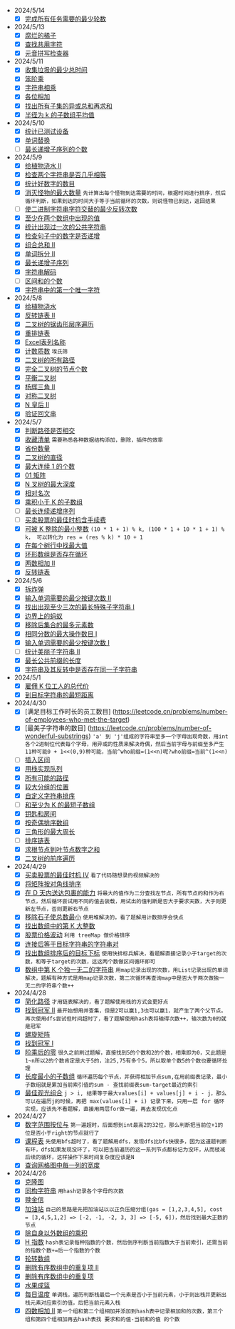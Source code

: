 - 2024/5/14
  - [x] [完成所有任务需要的最少轮数](https://leetcode.cn/problems/minimum-rounds-to-complete-all-tasks) 

- 2024/5/13
  - [x] [腐烂的橘子](https://leetcode.cn/problems/rotting-oranges)
  - [x] [查找共用字符](https://leetcode.cn/problems/find-common-characters)
  - [x] [元音拼写检查器](https://leetcode.cn/problems/vowel-spellchecker)

- 2024/5/11
  - [x] [收集垃圾的最少总时间](https://leetcode.cn/problems/minimum-amount-of-time-to-collect-garbage)
  - [x] [笨阶乘](https://leetcode.cn/problems/clumsy-factorial)
  - [x] [字符串相乘](https://leetcode.cn/problems/multiply-strings)
  - [x] [各位相加](https://leetcode.cn/problems/add-digits)
  - [x] [找出所有子集的异或总和再求和](https://leetcode.cn/problems/sum-of-all-subset-xor-totals)
  - [x] [半径为 k 的子数组平均值](https://leetcode.cn/problems/k-radius-subarray-averages)

- 2024/5/10
  - [x] [统计已测试设备](https://leetcode.cn/problems/count-tested-devices-after-test-operations)
  - [x] [单词替换](https://leetcode.cn/problems/replace-words)
  - [ ] [最长递增子序列的个数](https://leetcode.cn/problems/number-of-longest-increasing-subsequence)

- 2024/5/9
  - [x] [给植物浇水 II](https://leetcode.cn/problems/watering-plants-ii)
  - [x] [检查两个字符串是否几乎相等](https://leetcode.cn/problems/check-whether-two-strings-are-almost-equivalent)
  - [x] [统计好数字的数目](https://leetcode.cn/problems/count-good-numbers)
  - [x] [消灭怪物的最大数量](https://leetcode.cn/problems/count-good-numbers)
    `先计算出每个怪物到达需要的时间，根据时间进行排序，然后循环判断，如果到达的时间大于等于当前循环的次数，则说怪物已到达，返回结果`
  - [ ] [使二进制字符串字符交替的最少反转次数](https://leetcode.cn/problems/minimum-number-of-flips-to-make-the-binary-string-alternating)
  - [x] [至少在两个数组中出现的值](https://leetcode.cn/problems/two-out-of-three)
  - [x] [统计出现过一次的公共字符串](https://leetcode.cn/problems/count-common-words-with-one-occurrence)
  - [x] [检查句子中的数字是否递增](https://leetcode.cn/problems/check-if-numbers-are-ascending-in-a-sentence)
  - [x] [组合总和 II](https://leetcode.cn/problems/combination-sum-ii)
  - [x] [单词拆分 II](https://leetcode.cn/problems/word-break-ii)
  - [x] [最长递增子序列](https://leetcode.cn/problems/longest-increasing-subsequence)
  - [x] [字符串解码](https://leetcode.cn/problems/decode-string)
  - [ ] [区间和的个数](https://leetcode.cn/problems/count-of-range-sum)
  - [x] [字符串中的第一个唯一字符](https://leetcode.cn/problems/first-unique-character-in-a-string)

- 2024/5/8
  - [x] [给植物浇水](https://leetcode.cn/problems/watering-plants)
  - [x] [反转链表 II](https://leetcode.cn/problems/reverse-linked-list-ii)
  - [x] [二叉树的锯齿形层序遍历](https://leetcode.cn/problems/binary-tree-zigzag-level-order-traversal)
  - [x] [重排链表](https://leetcode.cn/problems/reorder-list)
  - [x] [Excel表列名称](https://leetcode.cn/problems/excel-sheet-column-title)
  - [x] [计数质数](https://leetcode.cn/problems/count-primes)
    `埃氏筛`
  - [x] [二叉树的所有路径](https://leetcode.cn/problems/binary-tree-paths)
  - [x] [完全二叉树的节点个数](https://leetcode.cn/problems/count-complete-tree-nodes)
  - [x] [平衡二叉树](https://leetcode.cn/problems/balanced-binary-tree)
  - [x] [杨辉三角 II](https://leetcode.cn/problems/pascals-triangle-ii)
  - [x] [对称二叉树](https://leetcode.cn/problems/symmetric-tree)
  - [x] [N 皇后 II](https://leetcode.cn/problems/n-queens-ii)
  - [x] [验证回文串](https://leetcode.cn/problems/valid-palindrome)

- 2024/5/7
  - [x] [判断路径是否相交](https://leetcode.cn/problems/path-crossing)
  - [x] [收藏清单](https://leetcode.cn/problems/people-whose-list-of-favorite-companies-is-not-a-subset-of-another-list)
    `需要熟悉各种数据结构添加，删除，插件的效率`
  - [x] [省份数量](https://leetcode.cn/problems/number-of-provinces)
  - [x] [二叉树的直径](https://leetcode.cn/problems/diameter-of-binary-tree)
  - [x] [最大连续 1 的个数](https://leetcode.cn/problems/max-consecutive-ones)
  - [x] [01 矩阵](https://leetcode.cn/problems/01-matrix)
  - [x] [N 叉树的最大深度](https://leetcode.cn/problems/maximum-depth-of-n-ary-tree)
  - [x] [相对名次](https://leetcode.cn/problems/relative-ranks)
  - [x] [乘积小于 K 的子数组](https://leetcode.cn/problems/subarray-product-less-than-k)
  - [ ] [最长连续递增序列](https://leetcode.cn/problems/longest-increasing-subsequence)
  - [ ] [买卖股票的最佳时机含手续费](https://leetcode.cn/problems/best-time-to-buy-and-sell-stock-with-transaction-fee)
  - [x] [可被 K 整除的最小整数](https://leetcode.cn/problems/smallest-integer-divisible-by-k)
    `(10 * 1 + 1) % k, (100 * 1 + 10 * 1 + 1) % k， 可以转化为 res = (res % k) * 10 + 1`
  - [x] [在每个树行中找最大值](https://leetcode.cn/problems/find-largest-value-in-each-tree-row)
  - [x] [环形数组是否存在循环](https://leetcode.cn/problems/circular-array-loop)
  - [x] [两数相加 II](https://leetcode.cn/problems/add-two-numbers-ii)
  - [x] [反转链表](https://leetcode.cn/problems/reverse-linked-list)

- 2024/5/6
  - [x] [拆炸弹](https://leetcode.cn/problems/defuse-the-bomb)
  - [x] [输入单词需要的最少按键次数 II](https://leetcode.cn/problems/minimum-number-of-pushes-to-type-word-ii)
  - [x] [找出出现至少三次的最长特殊子字符串 I](https://leetcode.cn/problems/find-longest-special-substring-that-occurs-thrice-i)
  - [x] [边界上的蚂蚁](https://leetcode.cn/problems/ant-on-the-boundary)
  - [x] [移除后集合的最多元素数](https://leetcode.cn/problems/maximum-size-of-a-set-after-removals)
  - [x] [相同分数的最大操作数目 I](https://leetcode.cn/problems/maximum-number-of-operations-with-the-same-score-i)
  - [x] [输入单词需要的最少按键次数 I](https://leetcode.cn/problems/minimum-number-of-pushes-to-type-word-i)
  - [ ] [统计美丽子字符串 II](https://leetcode.cn/problems/count-beautiful-substrings-ii)
  - [x] [最长公共前缀的长度](https://leetcode.cn/problems/find-the-length-of-the-longest-common-prefix)
  - [x] [字符串及其反转中是否存在同一子字符串](https://leetcode.cn/problems/existence-of-a-substring-in-a-string-and-its-reverse)

- 2024/5/1
  - [x] [雇佣 K 位工人的总代价](https://leetcode.cn/problems/total-cost-to-hire-k-workers)
  - [x] [到目标字符串的最短距离](https://leetcode.cn/problems/shortest-distance-to-target-string-in-a-circular-array)

- 2024/4/30
    - [x] [满足目标工作时长的员工数目] (https://leetcode.cn/problems/number-of-employees-who-met-the-target)
    - [x] [最美子字符串的数目] (https://leetcode.cn/problems/number-of-wonderful-substrings)
      `'a' 到 'j'组成的字符串至多一个字母出现奇数，用int各个2进制位代表每个字母，用异或的性质来解决奇偶，然后当前字母与前缀至多产生11种可能0 + 1<<(0,9)种可能，当前^who前缀=(1<<n)呢?who前缀=当前^(1<<n)`
    - [ ] [插入区间](https://leetcode.cn/problems/insert-interval)
    - [x] [用栈实现队列](https://leetcode.cn/problems/implement-queue-using-stacks)
    - [x] [所有可能的路径](https://leetcode.cn/problems/all-paths-from-source-to-target)
    - [x] [较大分组的位置](https://leetcode.cn/problems/positions-of-large-groups)
    - [x] [自定义字符串排序](https://leetcode.cn/problems/custom-sort-string)
    - [ ] [和至少为 K 的最短子数组](https://leetcode.cn/problems/shortest-subarray-with-sum-at-least-k)
    - [x] [钥匙和房间](https://leetcode.cn/problems/keys-and-rooms)
    - [x] [按奇偶排序数组](https://leetcode.cn/problems/sort-array-by-parity)
    - [x] [三角形的最大周长](https://leetcode.cn/problems/largest-perimeter-triangle)
    - [ ] [排序链表](https://leetcode.cn/problems/sort-list)
    - [x] [求根节点到叶节点数字之和](https://leetcode.cn/problems/sum-root-to-leaf-numbers)
    - [x] [二叉树的前序遍历](https://leetcode.cn/problems/binary-tree-preorder-traversal)

- 2024/4/29
    - [x] [买卖股票的最佳时机 IV](https://leetcode.cn/problems/best-time-to-buy-and-sell-stock-iv)
      `看了代码随想录的视频解决的`
    - [x] [将矩阵按对角线排序](https://leetcode.cn/problems/sort-the-matrix-diagonally)
    - [x] [在 D 天内送达包裹的能力](https://leetcode.cn/problems/capacity-to-ship-packages-within-d-days)
      `将最大的值作为二分查找左节点，所有节点的和作为右节点，然后循环尝试用不同的值去装载，用试出的值判断是否大于要求天数，大于则更新左节点，否则更新右节点`
    - [x] [移除石子使总数最小](https://leetcode.cn/problems/remove-stones-to-minimize-the-total)
      `使用堆解决的，看了题解用计数排序会快点`
    - [x] [找出数组中的第 K 大整数](https://leetcode.cn/problems/find-the-kth-largest-integer-in-the-array)
    - [x] [股票价格波动](https://leetcode.cn/problems/stock-price-fluctuation)
      `利用 treeMap 做价格排序`
    - [x] [连接后等于目标字符串的字符串对](https://leetcode.cn/problems/number-of-pairs-of-strings-with-concatenation-equal-to-target)
    - [x] [找出数组排序后的目标下标](https://leetcode.cn/problems/find-target-indices-after-sorting-array)
      `使用快排标兵解决，看题解直接记录小于target的次数，和等于target的次数，这这两个数做区间循环即可`
    - [x] [数组中第 K 个独一无二的字符串](https://leetcode.cn/problems/kth-distinct-string-in-an-array)
      `用map记录出现的次数，用List记录出现的单词解决，题解有种方式是用map记录次数，第二次循环再查询map中是否大于两次做独一无二的字符串个数++`

- 2024/4/28
    - [x] [简化路径](https://leetcode.cn/problems/simplify-path)
      `才用链表解决的，看了题解使用栈的方式会更好点`
    - [x] [找到冠军 II](https://leetcode.cn/problems/find-champion-ii)
      `最开始想用并查集，但是2可以赢1,3也可以赢1，就产生了两个父节点。再次使用dfs尝试但时间超时了，看了题解使用hash表将输得次数++，输次数为0的就是冠军`
    - [x] [螺旋矩阵](https://leetcode.cn/problems/spiral-matrix)
    - [x] [找到冠军 I](https://leetcode.cn/problems/find-champion-i)
    - [x] [阶乘后的零](https://leetcode.cn/problems/factorial-trailing-zeroes)
      `很久之前刷过题解，直接找到5的个数和2的个数，相乘即为0，又此题是1~n所以2的个数肯定是大于5的，注25,75有多个5，所以取单个数5的个数也要循环处理`
    - [x] [长度最小的子数组](https://leetcode.cn/problems/minimum-size-subarray-sum)
      `循环遍历每个节点，并获得相加节点sum,在用前缀表记录，最小子数组就是累加当前索引值的sum - 查找前缀表sum-target最近的索引`
    - [x] [最佳观光组合](https://leetcode.cn/problems/best-sightseeing-pair)
      `j > i, 结果等于最大values[i] + values[j] + i - j，那么可以在遍历j的时候，再把 max(values[i] + i) 记录下来，只用一层 for 循环实现，应该先不看题解，直接用两层for做一遍，再去发现优化点`

- 2024/4/27
    - [x] [数字范围按位与](https://leetcode.cn/problems/bitwise-and-of-numbers-range)
      `第一遍超时，后面想到int最高2的32位，那么判断把当前位+1的位是否小于right的节点就行了`
    - [x] [课程表](https://leetcode.cn/problems/course-schedule)
      `先使用bfs超时了，看了题解用dfs，发现dfs比bfs快很多，因为这道题判断有环，dfs如果发现没环了，可以把当前遍历的这一系列节点都标记为没环，从而枝减后续的循环，这样操作下来时间复杂度应该是N`
    - [x] [查询网格图中每一列的宽度](https://leetcode.cn/problems/find-the-width-of-columns-of-a-grid)

- 2024/4/26
    - [x] [克隆图](https://leetcode.cn/problems/clone-graph)
    - [x] [同构字符串](https://leetcode.cn/problems/isomorphic-strings)
      `用hash记录各个字母的次数`
    - [x] [赎金信](https://leetcode.cn/problems/ransom-note)
    - [x] [加油站](https://leetcode.cn/problems/gas-station)
      `自己的思路是先把加油站以以正负压缩分组(gas = [1,2,3,4,5], cost = [3,4,5,1,2] => [-2, -1, -2, 3, 3] => [-5, 6])，然后找到最大正数的节点`
    - [x] [除自身以外数组的乘积](https://leetcode.cn/problems/product-of-array-except-self)
    - [x] [H 指数](https://leetcode.cn/problems/h-index)
      `hash表记录每种指数的个数，然后倒序判断当前指数大于当前索引，还需当前的指数个数+=后一个指数的个数`
    - [x] [轮转数组](https://leetcode.cn/problems/rotate-array)
    - [x] [删除有序数组中的重复项 II](https://leetcode.cn/problems/remove-duplicates-from-sorted-array-ii)
    - [x] [删除有序数组中的重复项](https://leetcode.cn/problems/remove-duplicates-from-sorted-array)
    - [x] [水果成篮](https://leetcode.cn/problems/fruit-into-baskets)
    - [x] [每日温度](https://leetcode.cn/problems/daily-temperatures)
      `单调栈，遍历判断栈最后一个元素是否小于当前元素，小于则出栈并更新出栈元素对应索引的值，后把当前元素入栈`
    - [x] [四数相加 II](https://leetcode.cn/problems/4sum-ii)
      `第一个组和第二个组相加并添加到hash表中记录相加和的次数，第三个组和第四个组相加再去hash表找 要求和的值-当前和的值 的个数`